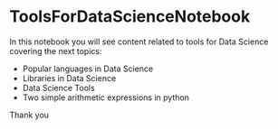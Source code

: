 # ToolsForDataScienceNotebook
 In this notebook you will see content related to tools for Data Science covering the next topics:

* Popular languages in Data Science
* Libraries in Data Science
* Data Science Tools
* Two simple arithmetic expressions in python

Thank you
